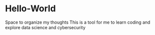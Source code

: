 # Hello-World
Space to organize my thoughts
This is a tool for me to learn coding and explore data science and cybersecurity
